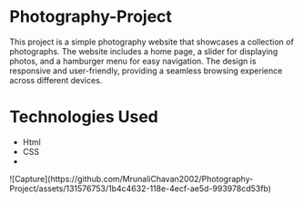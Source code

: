 # Photography-Project
This project is a simple photography website that showcases a collection of photographs. The website includes a home page, a slider for displaying photos, and a hamburger menu for easy navigation. The design is responsive and user-friendly, providing a seamless browsing experience across different devices.

<h1>Technologies Used</h1>
<ul>
<li>Html</li>
<li>CSS<li>
</ul>
![Capture](https://github.com/MrunaliChavan2002/Photography-Project/assets/131576753/1b4c4632-118e-4ecf-ae5d-993978cd53fb)
